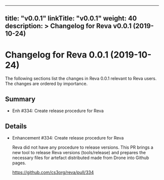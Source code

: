 
---
title: "v0.0.1"
linkTitle: "v0.0.1"
weight: 40
description: >
  Changelog for Reva v0.0.1 (2019-10-24)
---

Changelog for Reva 0.0.1 (2019-10-24)
=======================================

The following sections list the changes in Reva 0.0.1 relevant to
Reva users. The changes are ordered by importance.

Summary
-------

 * Enh #334: Create release procedure for Reva

Details
-------

 * Enhancement #334: Create release procedure for Reva

   Reva did not have any procedure to release versions. This PR brings a new tool to release Reva
   versions (tools/release) and prepares the necessary files for artefact distributed made
   from Drone into Github pages.

   https://github.com/cs3org/reva/pull/334


